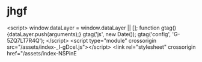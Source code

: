 # jhgf
&lt;script>       window.dataLayer = window.dataLayer || [];       function gtag(){dataLayer.push(arguments);}       gtag('js', new Date());       gtag('config', 'G-5ZQ7LT7R4Q');     &lt;/script>     &lt;script type="module" crossorigin src="/assets/index-_I-gDcel.js">&lt;/script>     &lt;link rel="stylesheet" crossorigin href="/assets/index-NSPinE
